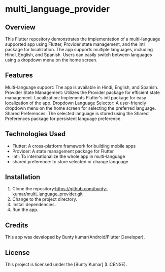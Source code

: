 # multi_language_provider

## Overview
This Flutter repository demonstrates the implementation of a multi-language supported app using Flutter, Provider state management, and the intl package for localization. The app supports multiple languages, including Hindi, English, and Spanish. Users can easily switch between languages using a dropdown menu on the home screen.

## Features
Multi-language support: The app is available in Hindi, English, and Spanish.
Provider State Management: Utilizes the Provider package for efficient state management.
Localization: Implements Flutter's intl package for easy localization of the app.
Dropdown Language Selector: A user-friendly dropdown menu on the home screen for selecting the preferred language.
Shared Preferences: The selected language is stored using the Shared Preferences package for persistent language preference.

## Technologies Used

- Flutter: A cross-platform framework for building mobile apps
- Provider: A state management package for Flutter
- intl: To internationalize the whole app in multi-language
- shared preference: to store selected or change language 

## Installation

1. Clone the repository:https://github.com/bunty-kumar/multi_language_provider.git
2. Change to the project directory.
3. Install dependencies.
4. Run the app.

## Credits

This app was developed by Bunty kumar(Android/Flutter Developer).

## License

This project is licensed under the [Bunty Kumar] (LICENSE).
